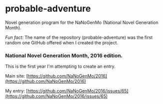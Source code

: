 # probable-adventure

Novel generation program for the NaNoGenMo (National Novel Generation Month).

_Fun fact:_ The name of the repository (probable-adventure) was the first random one GitHub offered when I created the project.

### National Novel Generation Month, 2016 edition.

This is the first year I'm attempting to create an entry.

Main site: [https://github.com/NaNoGenMo/2016](https://github.com/NaNoGenMo/2016)

My entry: [https://github.com/NaNoGenMo/2016/issues/65](https://github.com/NaNoGenMo/2016/issues/65)
